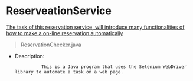 # ReserveationService

<a href="https://github.com/JamesCoding888/ReserveationService/tree/master/src/main/java/enabledbutton">The task of this reservation service, will introduce many functionalities of how to make a on-line reservation automatically</a>

> ReservationChecker.java
- Description:  


                This is a Java program that uses the Selenium WebDriver library to automate a task on a web page.
